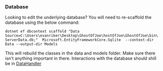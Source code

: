 ﻿### Database
Looking to edit the underlying database? 
You will need to re-scaffold the database using the below command:

`dotnet ef dbcontext scaffold "Data Source=C:\Users\evanriker\Desktop\GhostOfJoe\hostOfJoe\GhostOfJoe\bin\ServerData.db;"  Microsoft.EntityFrameworkCore.Sqlite  --context-dir Data --output-dir Models`

This will rebuild the classes in the data and models folder. Make sure there isn't anything important in there. 
Interactions with the database should shill be in [DataHandler](DataHandler.cs)
